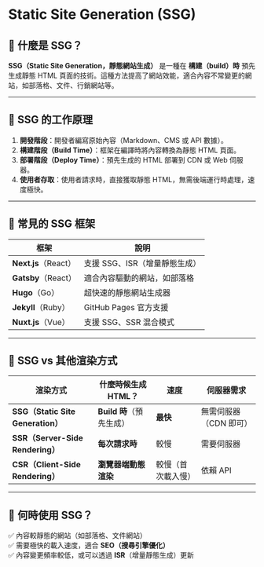# Static Site Generation (SSG)  

## 🔹 什麼是 SSG？
**SSG（Static Site Generation，靜態網站生成）** 是一種在 **構建（build）時** 預先生成靜態 HTML 頁面的技術。這種方法提高了網站效能，適合內容不常變更的網站，如部落格、文件、行銷網站等。

---

## 🔹 SSG 的工作原理
1. **開發階段**：開發者編寫原始內容（Markdown、CMS 或 API 數據）。
2. **構建階段（Build Time）**：框架在編譯時將內容轉換為靜態 HTML 頁面。
3. **部署階段（Deploy Time）**：預先生成的 HTML 部署到 CDN 或 Web 伺服器。
4. **使用者存取**：使用者請求時，直接獲取靜態 HTML，無需後端運行時處理，速度極快。

---

## 🔹 常見的 SSG 框架
| 框架 | 說明 |
|------|------|
| **Next.js**（React） | 支援 SSG、ISR（增量靜態生成） |
| **Gatsby**（React） | 適合內容驅動的網站，如部落格 |
| **Hugo**（Go） | 超快速的靜態網站生成器 |
| **Jekyll**（Ruby） | GitHub Pages 官方支援 |
| **Nuxt.js**（Vue） | 支援 SSG、SSR 混合模式 |

---

## 🔹 SSG vs 其他渲染方式
| 渲染方式 | 什麼時候生成 HTML？ | 速度 | 伺服器需求 |
|---------|-----------------|------|----------|
| **SSG（Static Site Generation）** | **Build 時**（預先生成） | **最快** | 無需伺服器（CDN 即可） |
| **SSR（Server-Side Rendering）** | **每次請求時** | 較慢 | 需要伺服器 |
| **CSR（Client-Side Rendering）** | **瀏覽器端動態渲染** | 較慢（首次載入慢） | 依賴 API |

---

## 🔹 何時使用 SSG？
✅ 內容較靜態的網站（如部落格、文件網站）  
✅ 需要極快的載入速度，適合 **SEO（搜尋引擎優化）**  
✅ 內容變更頻率較低，或可以透過 **ISR**（增量靜態生成）更新  

